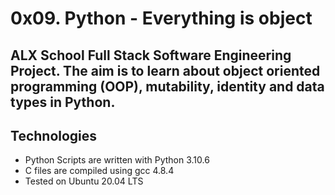 # 0x09. Python - Everything is object
## ALX School Full Stack Software Engineering Project. The aim is to learn about object oriented programming (OOP), mutability, identity and data types in Python.

## Technologies
* Python Scripts are written with Python 3.10.6
* C files are compiled using gcc 4.8.4
* Tested on Ubuntu 20.04 LTS
